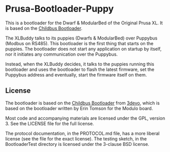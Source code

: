 Prusa-Bootloader-Puppy
===================
This is a bootloader for the Dwarf & ModularBed of the Original Prusa XL.
It is based on the [Childbus Bootloader](https://github.com/3devo/ChildbusBootloader).

The XLBuddy talks to its puppies (Dwarfs & ModularBed) over Puppybus (Modbus on RS485).
This bootloader is the first thing that starts on the puppies.
The bootloader does not start any application on startup by itself, nor it
initiates any communication over the Puppybus.

Instead, when the XLBuddy decides, it talks to the puppies running this bootloader and
uses the bootloader to flash the latest firmware, set the Puppybus address and
eventually, start the firmware itself on them.

License
-------
The bootloader is based on the [Childbus Bootloader](https://github.com/3devo/ChildbusBootloader) from [3devo](https://github.com/3devo), which is based on the bootloader written by Erin Tomson for the
Modulo board.

Most code and accompanying materials are licensed under the GPL, version
3. See the LICENSE file for the full license.

The protocol documentation, in the PROTOCOL.md file, has a more liberal
license (see the file for the exact license). The testing sketch, in the
BootloaderTest directory is licensed under the 3-clause BSD license.
